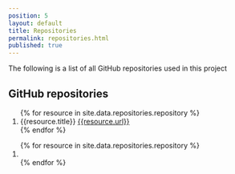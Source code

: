 ```yaml
---
position: 5
layout: default
title: Repositories
permalink: repositories.html
published: true
---
```

The following is a list of all GitHub repositories used in this project

## GitHub repositories
<ol>
{% for resource in site.data.repositories.repository %}
<li>{{resource.title}} <a href="{{resource.url}}">{{resource.url}}</a></li>
{% endfor %}
</ol>

<ol>
{% for resource in site.data.repositories.repository %}
<li><div id="{resource.user}_{resource.title}"></div></li>
{% endfor %}
</ol>

<script>
$("#{resource.user}_{resource.title}").hubInfo({ 
  user: "{resource.user}",
  repo: "{resource.title}"
});
</script>